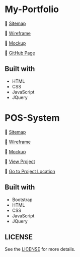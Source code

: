 # My-Portfolio

🔗 <a href="https://www.gloomaps.com/zdlPeaWPtC" target="_blank">Sitemap</a>

🔗 <a href="https://www.figma.com/file/OzOtHA6fDFKOyzcOjM8OJp/My-Portfolio?node-id=0%3A1" target="_blank">Wireframe</a>

🔗 <a href="https://www.figma.com/file/efog4cu8NiOeXXZSsuNscb/My-Portfolio?node-id=0%3A1" target="_blank">Mockup</a>

🔗 <a href="https://jithmiw.github.io/My-Portfolio/" target="_blank">GitHub Page</a>

## Built with

- HTML
- CSS
- JavaScript
- JQuery

# POS-System

🔗 <a href="https://www.gloomaps.com/3H6ytmgRyx" target="_blank">Sitemap</a>

🔗 <a href="https://www.figma.com/file/C3p8Dt8ued8bswYAzzR8fC/Wireframe-of-POS?node-id=0%3A1" target="_blank">Wireframe</a>

🔗 <a href="https://www.figma.com/file/HEeqyBpk3KneQqxch6iZQj/Point-of-Sale?node-id=0%3A1" target="_blank">Mockup</a>

🔗 <a href="assignments/js/spa/index.html" target="_blank">View Project</a>

🔗 <a href="assignments/js/spa" target="_blank">Go to Project Location</a>

## Built with

- Bootstrap
- HTML
- CSS
- JavaScript
- JQuery

## LICENSE

See the [LICENSE](LICENSE) for more details.




